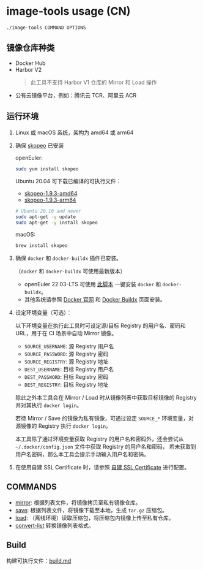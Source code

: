 # image-tools usage (CN)

```
./image-tools COMMAND OPTIONS
```

## 镜像仓库种类

- Docker Hub
- Harbor V2
    > 此工具不支持 Harbor V1 仓库的 Mirror 和 Load 操作
- 公有云镜像平台，例如：腾讯云 TCR、阿里云 ACR

## 运行环境

1. Linux 或 macOS 系统，架构为 amd64 或 arm64
1. 确保 [skopeo](https://github.com/containers/skopeo/blob/main/install.md) 已安装

    openEuler:

    ```sh
    sudo yum install skopeo
    ```

    Ubuntu 20.04 可下载已编译的可执行文件：
    - [skopeo-1.9.3-amd64](https://starry-public-files.s3.ap-northeast-1.amazonaws.com/skopeo/amd64/1.9.3/skopeo)
    - [skopeo-1.9.3-arm64](https://starry-public-files.s3.ap-northeast-1.amazonaws.com/skopeo/arm64/1.9.3/skopeo)

    ``` sh
    # Ubuntu 20.10 and newer
    sudo apt-get -y update
    sudo apt-get -y install skopeo
    ```

    macOS:

    ```sh
    brew install skopeo
    ```

1. 确保 `docker` 和 `docker-buildx` 插件已安装。

    （`docker` 和 `docker-buildx` 可使用最新版本）

    - openEuler 22.03-LTS 可使用 [此脚本](https://github.com/cnrancher/euler-packer/blob/main/scripts/others/install-docker.sh) 一键安装 `docker` 和 `docker-buildx`。
    - 其他系统请参照 [Docker 官网](https://docs.docker.com/get-docker/) 和 [Docker Buildx](https://docs.docker.com/build/install-buildx/) 页面安装。

1. 设定环境变量（可选）：

    以下环境变量在执行此工具时可设定源/目标 Registry 的用户名、密码和 URL，用于在 CI 场景中自动 Mirror 镜像。
    - `SOURCE_USERNAME`: 源 Registry 用户名
    - `SOURCE_PASSWORD`: 源 Registry 密码
    - `SOURCE_REGISTRY`: 源 Registry 地址
    - `DEST_USERNAME`: 目标 Registry 用户名
    - `DEST_PASSWORD`: 目标 Registry 密码
    - `DEST_REGISTRY`: 目标 Registry 地址

    除此之外本工具会在 Mirror / Load 时从镜像列表中获取目标镜像的 Registry 并对其执行 `docker login`。

    若待 Mirror / Save 的镜像为私有镜像，可通过设定 `SOURCE_*` 环境变量，对源镜像的 Registry 执行 `docker login`。

    本工具除了通过环境变量获取 Registry 的用户名和密码外，还会尝试从 `~/.docker/config.json` 文件中获取 Registry 的用户名和密码，
    若未获取到用户名密码，那么本工具会提示手动输入用户名和密码。

1. 在使用自建 SSL Certificate 时，请参照 [自建 SSL Certificate](./self-signed-ssl.md) 进行配置。

## COMMANDS

- [mirror](./mirror.md): 根据列表文件，将镜像拷贝至私有镜像仓库。
- [save](./save.md): 根据列表文件，将镜像下载至本地，生成 `tar.gz` 压缩包。
- [load](./load.md): （离线环境）读取压缩包，将压缩包内镜像上传至私有仓库。
- [convert-list](./convert-list.md) 转换镜像列表格式。

## Build

构建可执行文件：[build.md](./build.md)
